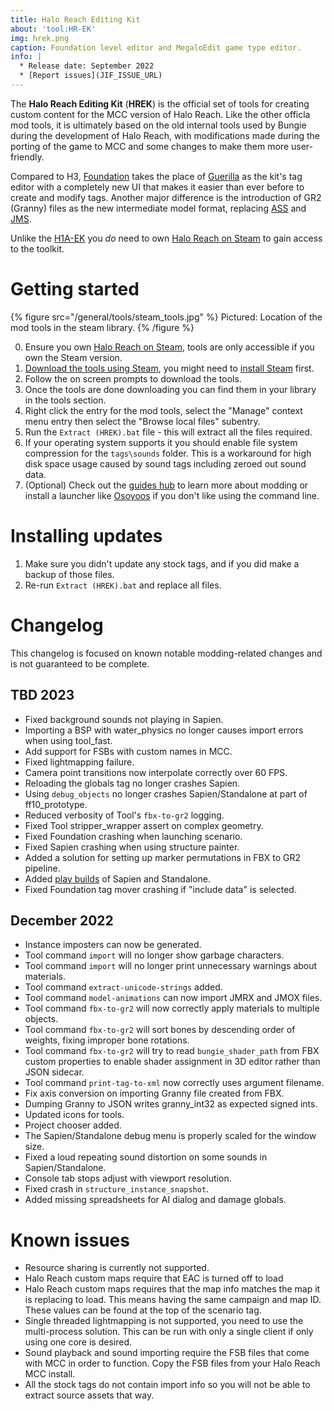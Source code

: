 ```yaml
---
title: Halo Reach Editing Kit
about: 'tool:HR-EK'
img: hrek.png
caption: Foundation level editor and MegaloEdit game type editor.
info: |
  * Release date: September 2022
  * [Report issues](JIF_ISSUE_URL)
---
```

The **Halo Reach Editing Kit** (**HREK**) is the official set of tools for creating custom content for the MCC version of Halo Reach. Like the other officla mod tools, it is ultimately based on the old internal tools used by Bungie during the development of Halo Reach, with modifications made during the porting of the game to MCC and some changes to make them more user-friendly.

Compared to H3, [Foundation](~hr-foundation) takes the place of [Guerilla](~h3-guerilla) as the kit's tag editor with a completely new UI that makes it easier than ever before to create and modify tags. Another major difference is the introduction of GR2 (Granny) files as the new intermediate model format, replacing [ASS](~) and [JMS](~).

Unlike the [H1A-EK](~) you _do_ need to own [Halo Reach on Steam][steam_purchase] to gain access to the toolkit.

# Getting started
{% figure src="/general/tools/steam_tools.jpg" %}
Pictured: Location of the mod tools in the steam library.
{% /figure %}

0. Ensure you own [Halo Reach on Steam][steam_purchase], tools are only accessible if you own the Steam version.
1. [Download the tools using Steam](steam://run/1695793), you might need to [install Steam](https://store.steampowered.com/about/) first.
2. Follow the on screen prompts to download the tools.
3. Once the tools are done downloading you can find them in your library in the tools section.
4. Right click the entry for the mod tools, select the "Manage" context menu entry then select the "Browse local files" subentry.
5. Run the `Extract (HREK).bat` file - this will extract all the files required.
6. If your operating system supports it you should enable file system compression for the `tags\sounds` folder. This is a workaround for high disk space usage caused by sound tags including zeroed out sound data.
7. (Optional) Check out the [guides hub](~guides) to learn more about modding or install a launcher like [Osoyoos](~) if you don't like using the command line.

# Installing updates
1. Make sure you didn't update any stock tags, and if you did make a backup of those files.
2. Re-run `Extract (HREK).bat` and replace all files.

# Changelog
This changelog is focused on known notable modding-related changes and is not guaranteed to be complete.

## TBD 2023
* Fixed background sounds not playing in Sapien.
* Importing a BSP with water_physics no longer causes import errors when using tool_fast.
* Add support for FSBs with custom names in MCC.
* Fixed lightmapping failure.
* Camera point transitions now interpolate correctly over 60 FPS.
* Reloading the globals tag no longer crashes Sapien.
* Using `debug_objects` no longer crashes Sapien/Standalone at part of ff10_prototype.
* Reduced verbosity of Tool's `fbx-to-gr2` logging.
* Fixed Tool stripper_wrapper assert on complex geometry.
* Fixed Foundation crashing when launching scenario.
* Fixed Sapien crashing when using structure painter.
* Added a solution for setting up marker permutations in FBX to GR2 pipeline.
* Added [play builds](~build-types#optimization-options) of Sapien and Standalone.
* Fixed Foundation tag mover crashing if "include data" is selected.

## December 2022
* Instance imposters can now be generated.
* Tool command `import` will no longer show garbage characters.
* Tool command `import` will no longer print unnecessary warnings about materials.
* Tool command `extract-unicode-strings` added.
* Tool command `model-animations` can now import JMRX and JMOX files.
* Tool command `fbx-to-gr2` will now correctly apply materials to multiple objects.
* Tool command `fbx-to-gr2` will sort bones by descending order of weights, fixing improper bone rotations.
* Tool command `fbx-to-gr2` will try to read `bungie_shader_path` from FBX custom properties to enable shader assignment in 3D editor rather than JSON sidecar.
* Tool command `print-tag-to-xml` now correctly uses argument filename.
* Fix axis conversion on importing Granny file created from FBX.
* Dumping Granny to JSON writes granny_int32 as expected signed ints.
* Updated icons for tools.
* Project chooser added.
* The Sapien/Standalone debug menu is properly scaled for the window size.
* Fixed a loud repeating sound distortion on some sounds in Sapien/Standalone.
* Console tab stops adjust with viewport resolution.
* Fixed crash in `structure_instance_snapshot`.
* Added missing spreadsheets for AI dialog and damage globals.

# Known issues

* Resource sharing is currently not supported.
* Halo Reach custom maps require that EAC is turned off to load
* Halo Reach custom maps requires that the map info matches the map it is replacing to load. This means having the same campaign and map ID. These values can be found at the top of the scenario tag.
* Single threaded lightmapping is not supported, you need to use the multi-process solution. This can be run with only a single client if only using one core is desired.
* Sound playback and sound importing require the FSB files that come with MCC in order to function. Copy the FSB files from your Halo Reach MCC install.
* All the stock tags do not contain import info so you will not be able to extract source assets that way.

[steam_purchase]: https://store.steampowered.com/app/1064220
